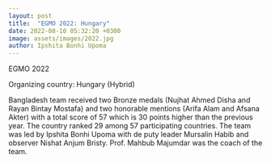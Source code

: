 ```yaml
---
layout: post
title:  "EGMO 2022: Hungary"
date: 2022-08-10 05:32:20 +0300
image: assets/images/2022.jpg
author: Ipshita Bonhi Upoma
---
```

EGMO 2022

Organizing country: Hungary (Hybrid)

Bangladesh team received two Bronze medals (Nujhat Ahmed Disha and Rayan Bintay Mostafa) and two honorable mentions (Arifa Alam and Afsana Akter) with a total score of 57 which is 30 points higher than the previous year. The country ranked 29 among 57 participating countries. The team was led by Ipshita Bonhi Upoma with de puty leader Mursalin Habib and observer Nishat Anjum Bristy. Prof. Mahbub Majumdar was the coach of the team. 
 
